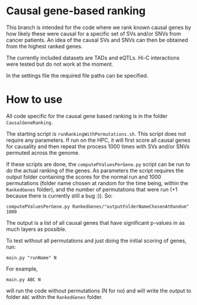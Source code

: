 # Causal gene-based ranking

This branch is intended for the code where we rank known causal genes by how likely these were causal for a specific set of SVs and/or SNVs from cancer patients. An idea of the causal SVs and SNVs can then be obtained from the highest ranked genes. 

The currently included datasets are TADs and eQTLs. Hi-C interactions were tested but do not work at the moment. 
 

In the settings file the required file paths can be specified. 

# How to use

All code specific for the causal gene based ranking is in the folder `CausalGeneRanking`. 

The starting script is `runRankingWithPermutations.sh`. This script does not require any parameters. If run on the HPC, it will first score all causal genes for causality and then repeat the process 1000 times with SVs and/or SNVs permuted across the genome. 

If these scripts are done, the `computePValuesPerGene.py` script can be run to do the actual ranking of the genes. As parameters the script requires the output folder containing the scores for the normal run and
1000 permutations (folder name chosen at random for the time being, within the `RankedGenes` folder), and the number of permutations that were run (+1 because there is currently still a bug :)). So:
```
computePValuesPerGene.py RankedGenes/"outputFolderNameChosenAtRandom" 1000 
```
The output is a list of all causal genes that have significant p-values in as much layers as possible.

To test without all permutations and just doing the initial scoring of genes, run:
```
main.py "runName" N
```
For example,

```
main.py ABC N
```
will run the code without permutations (N for no) and will write the output to folder `ABC` within the `RankedGenes` folder. 

